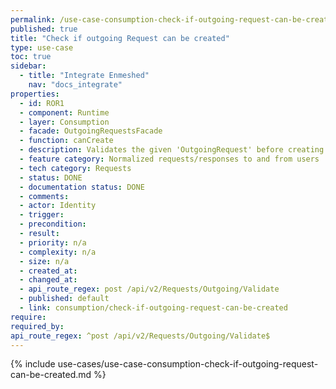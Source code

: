 ```yaml
---
permalink: /use-case-consumption-check-if-outgoing-request-can-be-created
published: true
title: "Check if outgoing Request can be created"
type: use-case
toc: true
sidebar:
  - title: "Integrate Enmeshed"
    nav: "docs_integrate"
properties:
  - id: ROR1
  - component: Runtime
  - layer: Consumption
  - facade: OutgoingRequestsFacade
  - function: canCreate
  - description: Validates the given 'OutgoingRequest' before creating it
  - feature category: Normalized requests/responses to and from users
  - tech category: Requests
  - status: DONE
  - documentation status: DONE
  - comments:
  - actor: Identity
  - trigger:
  - precondition:
  - result:
  - priority: n/a
  - complexity: n/a
  - size: n/a
  - created_at:
  - changed_at:
  - api_route_regex: post /api/v2/Requests/Outgoing/Validate
  - published: default
  - link: consumption/check-if-outgoing-request-can-be-created
require:
required_by:
api_route_regex: ^post /api/v2/Requests/Outgoing/Validate$
---
```


{% include use-cases/use-case-consumption-check-if-outgoing-request-can-be-created.md %}
